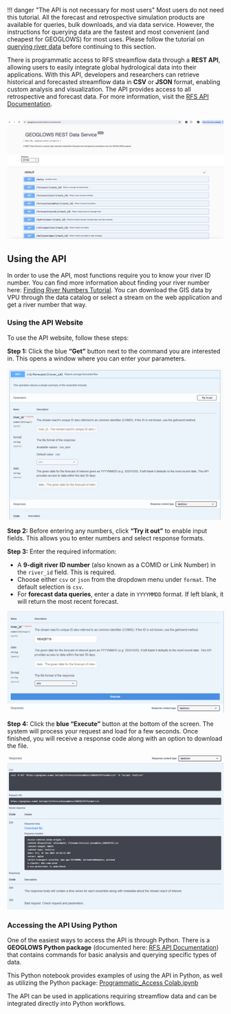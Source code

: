 !!! danger "The API is not necessary for most users"
    Most users do not need this tutorial. All the forecast and retrospective simulation products are available for queries, bulk downloads,
    and via data service. However, the instructions for querying data are the fastest and most convenient (and cheapest for GEOGLOWS) for most uses.
    Please follow the tutorial on [querying river data](query-data.md) before continuing to this section.

There is programmatic access to RFS streamflow data through a **REST API**, allowing users to easily integrate
global hydrological data into their applications. With this API, developers and researchers can retrieve historical and forecasted streamflow data in
**CSV** or **JSON** format, enabling custom analysis and visualization. The API provides access to all retrospective and forecast data. For more
information, visit the [RFS API Documentation](https://geoglows.ecmwf.int/documentation).

![image](../../static/images/api.png)
---

## Using the API

In order to use the API, most functions require you to know your river ID number. You can find more information about finding your river number
here: [Finding River Numbers Tutorial](find-river-numbers.md). You can download the GIS data by VPU through the data
catalog or select a stream on the web application and get a river number that way.

### Using the API Website

To use the API website, follow these steps:

**Step 1:** Click the blue **“Get”** button next to the command you are interested in. This opens a window where you can enter your parameters.

![API Window Pop-up](../../static/images/api-window-pop-up.png)

**Step 2:** Before entering any numbers, click **“Try it out”** to enable input fields. This allows you to enter numbers and select response formats.

**Step 3:** Enter the required information:

- A **9-digit river ID number** (also known as a COMID or Link Number) in the `river_id` field. This is required.
- Choose either `csv` or `json` from the dropdown menu under `format`. The default selection is `csv`.
- For **forecast data queries**, enter a date in `YYYYMMDD` format. If left blank, it will return the most recent forecast.

![Execute Button](../../static/images/execute-button.png)

**Step 4:** Click the **blue “Execute”** button at the bottom of the screen. The system will process your request and load for a few seconds. Once
finished, you will receive a response code along with an option to download the file.

![API Response](../../static/images/response-api.png)

### Accessing the API Using Python

One of the easiest ways to access the API is through Python. There is a **GEOGLOWS Python package** (documented
here: [RFS API Documentation](https://geoglows.readthedocs.io/en/latest/api-documentation.html)) that contains commands for basic analysis and
querying specific types of data.

This Python notebook provides examples of using the API in Python, as well as utilizing the Python
package: [Programmatic_Access Colab.ipynb](https://colab.research.google.com/drive/19PiUTU2noCvNGr6r-1i9cv0YMduTxATs?usp=sharing)

The API can be used in applications requiring streamflow data and can be integrated directly into Python workflows. 
